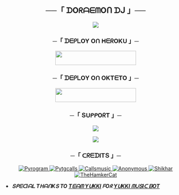 <h2 align="center">
    ──「 ᗪOᖇᗩᗴᗰOᑎ ᗪᒍ 」──
</h2>

<p align="center">
  <img src="https://telegra.ph/file/56d1760224589ee370186.jpg">
</p>

<h3 align="center">
    ─「 ᗪᗴᑭᒪOY Oᑎ ᕼᗴᖇOKᑌ 」─
</h3>

<p align="center"><a href="https://dashboard.heroku.com/new?template=https://github.com/Pravartak/Doraemon-DJ-Bot"> <img src="https://img.shields.io/badge/Deploy%20On%20Heroku-black?style=for-the-badge&logo=heroku" width="220" height="38.45"/></a></p>


<h3 align="center">
    ─「 ᗪᗴᑭᒪOY Oᑎ OKTᗴTO 」─
</h3>

<p align="center"><a href="https://cloud.okteto.com/deploy?repository=https://github.com/AnonymousR1025/AnonXMusic"><img src="https://img.shields.io/badge/Deploy%20On%20Okteto-black?style=for-the-badge&logo=Okteto" width="220" height="38.45"/></a></p>

<h3 align="center">
    ─「 ՏᑌᑭᑭOᖇT 」─
</h3>

<p align="center">
<a href="https://telegram.me/DORAEMONBOTSUPPORT"><img src="https://img.shields.io/badge/-Support%20Group-blue.svg?style=for-the-badge&logo=Telegram"></a>
</p>

<p align="center">
<a href="https://telegram.me/Gamers_Lair"><img src="https://img.shields.io/badge/%20Doraemon-blue.svg?style=for-the-badge&logo=Telegram"></a>
</p>

<h3 align="center">
    ─「 ᑕᖇᗴᗪITՏ 」─
</h3>

<p align="center">
<a href="https://github.com/pyrogram/pyrogram"> <img src="https://img.shields.io/badge/Pyrogram-black?style=for-the-badge&logo=github" alt="Pyrogram" /> </a>
<a href="https://github.com/pytgcalls/pytgcalls"> <img src="https://img.shields.io/badge/PyTgCalls-black?style=for-the-badge&logo=github" alt="Pytgcalls" /> </a>
<a href="https://github.com/Callsmusic"> <img src="https://img.shields.io/badge/CallsMusic-black?style=for-the-badge&logo=github" alt="Callsmusic" /> </a>
<a href="https://github.com/AnonymousR1025"> <img src="https://img.shields.io/badge/Anonymous-black?style=for-the-badge&logo=github" alt="Anonymous" /> </a>
<a href="https://github.com/NotReallyShikhar"> <img src="https://img.shields.io/badge/Shikhar-black?style=for-the-badge&logo=github" alt="Shikhar" /> </a>
<a href="https://github.com/TheHamkerCat"> <img src="https://img.shields.io/badge/TheHamkerCat-black?style=for-the-badge&logo=github" alt="TheHamkerCat" /> </a>
</p>

- <b> _ՏᑭᗴᑕIᗩᒪ TᕼᗩᑎKՏ TO [Tᗴᗩᗰ YᑌKKI](https://github.com/TeamYukki) ᖴOᖇ [YᑌKKI ᗰᑌՏIᑕ ᗷOT](https://github.com/TeamYukki/YukkiMusicBot)_ </b>

